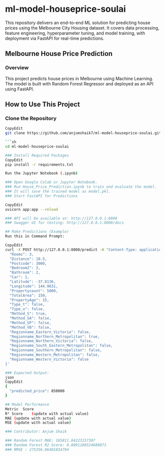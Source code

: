 # ml-model-houseprice-soulai
This repository delivers an end-to-end ML solution for predicting house prices using the Melbourne City Housing dataset. It covers data processing, feature engineering, hyperparameter tuning, and model training, with deployment via FastAPI for real-time predictions.

## Melbourne House Price Prediction
### Overview
This project predicts house prices in Melbourne using Machine Learning. The model is built with Random Forest Regressor and deployed as an API using FastAPI.

## How to Use This Project
### Clone the Repository
```sh
CopyEdit
git clone https://github.com/anjumshaik7/ml-model-houseprice-soulai.git ```

```sh
cd ml-model-houseprice-soulai

### Install Required Packages
CopyEdit
pip install -r requirements.txt

Run the Jupyter Notebook (.ipynb)

### Open Google Colab or Jupyter Notebook.
### Run House_Price_Prediction.ipynb to train and evaluate the model.
### It will save the trained model as model.pkl.
### Start FastAPI for Predictions

CopyEdit
uvicorn app:app --reload

### API will be available at: http://127.0.0.1:8000
### Swagger UI for testing: http://127.0.0.1:8000/docs

## Make Predictions (Example)
Run this in Command Prompt:

CopyEdit
curl -X POST http://127.0.0.1:8000/predict -H "Content-Type: application/json" -d '{
  "Rooms": 3,
  "Distance": 10.5,
  "Postcode": 3000,
  "Bedroom2": 3,
  "Bathroom": 2,
  "Car": 1,
  "Latitude": -37.8136,
  "Longitude": 144.9631,
  "Propertycount": 5000,
  "TotalArea": 150,
  "PropertyAge": 15,
  "Type_t": false,
  "Type_u": false,
  "Method_S": true,
  "Method_SA": false,
  "Method_SP": false,
  "Method_VB": false,
  "Regionname_Eastern_Victoria": false,
  "Regionname_Northern_Metropolitan": true,
  "Regionname_Northern_Victoria": false,
  "Regionname_South_Eastern_Metropolitan": false,
  "Regionname_Southern_Metropolitan": false,
  "Regionname_Western_Metropolitan": false,
  "Regionname_Western_Victoria": false
}'

### Expected Output:
json
CopyEdit
{
  "predicted_price": 850000
}

## Model Performance
Metric	Score
R² Score	(update with actual value)
MAE	(update with actual value)
MSE	(update with actual value)

### Contributor: Anjum Shaik 

### Random Forest MAE: 165811.84223157307
### Random Forest R2 Score: 0.8091180324689073
### RMSE : 275356.06401834794

